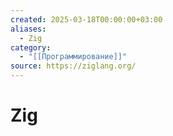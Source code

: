 ```yaml
---
created: 2025-03-18T00:00:00+03:00
aliases:
  - Zig
category:
  - "[[Программирование]]"
source: https://ziglang.org/
---
```


# Zig

